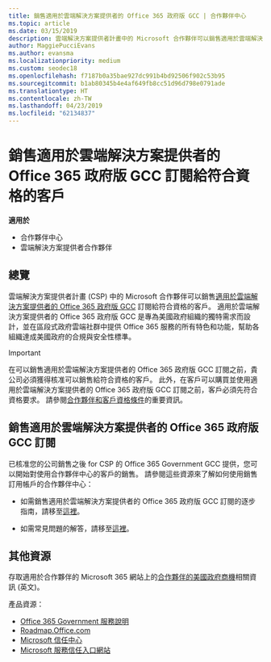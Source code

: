 ```yaml
---
title: 銷售適用於雲端解決方案提供者的 Office 365 政府版 GCC | 合作夥伴中心
ms.topic: article
ms.date: 03/15/2019
description: 雲端解決方案提供者計畫中的 Microsoft 合作夥伴可以銷售適用於雲端解決方案提供者的 Office 365 政府版 GCC 訂閱給符合資格的客戶。 Office 365 Government GCC for CSP 是一套專為美國政府和政府約聘人員的雲端生產力服務。
author: MaggiePucciEvans
ms.author: evansma
ms.localizationpriority: medium
ms.custom: seodec18
ms.openlocfilehash: f7187b0a35bae927dc991b4bd92506f902c53b95
ms.sourcegitcommit: b1ab80345b4e4af649fb8cc51d96d798e0791ade
ms.translationtype: HT
ms.contentlocale: zh-TW
ms.lasthandoff: 04/23/2019
ms.locfileid: "62134837"
---
```

# <a name="sell-office-365-government-gcc-for-csp-subscriptions-to-qualified-customers"></a>銷售適用於雲端解決方案提供者的 Office 365 政府版 GCC 訂閱給符合資格的客戶

**適用於**

-  合作夥伴中心
-  雲端解決方案提供者合作夥伴


## <a name="overview"></a>總覽

雲端解決方案提供者計畫 (CSP) 中的 Microsoft 合作夥伴可以銷售[適用於雲端解決方案提供者的 Office 365 政府版 GCC](https://www.microsoft.com/microsoft-365/partners/governmentforCSP) 訂閱給符合資格的客戶。 適用於雲端解決方案提供者的 Office 365 政府版 GCC 是專為美國政府組織的獨特需求而設計，並在區段式政府雲端社群中提供 Office 365 服務的所有特色和功能，幫助各組織達成美國政府的合規與安全性標準。 

>[!IMPORTANT] 
>在可以銷售適用於雲端解決方案提供者的 Office 365 政府版 GCC 訂閱之前，貴公司必須獲得核准可以銷售給符合資格的客戶。 此外，在客戶可以購買並使用適用於雲端解決方案提供者的 Office 365 政府版 GCC 訂閱之前，客戶必須先符合資格要求。 請參閱[合作夥伴和客戶資格條件](csp-gcc-validate.md)的重要資訊。


## <a name="sell-office-365-government-gcc-for-csp-subscriptions"></a>銷售適用於雲端解決方案提供者的 Office 365 政府版 GCC 訂閱

已核准您的公司銷售之後 for CSP 的 Office 365 Government GCC 提供，您可以開始對使用合作夥伴中心的客戶的銷售。 請參閱這些資源來了解如何使用銷售訂用帳戶的合作夥伴中心： 

-   如需銷售適用於雲端解決方案提供者的 Office 365 政府版 GCC 訂閱的逐步指南，請移至[這裡](https://go.microsoft.com/fwlink/?linkid=2007323)。  

-   如需常見問題的解答，請移至[這裡](https://o365pp.blob.core.windows.net/media/Resources/GCC/Office%20365%20Government%20GCC%20for%20CSP%20Partner%20FAQ.docx)。


## <a name="additional-resources"></a>其他資源

存取適用於合作夥伴的 Microsoft 365 網站上的[合作夥伴的美國政府商機](https://www.microsoft.com/microsoft-365/partners/governmentforCSP)相關資訊 (英文)。

產品資源：

- [Office 365 Government 服務說明](https://technet.microsoft.com/library/mt774581.aspx)
- [Roadmap.Office.com](https://products.office.com/business/office-365-roadmap)
- [Microsoft 信任中心](https://www.microsoft.com/TrustCenter/)
- [Microsoft 服務信任入口網站](https://aka.ms/STP)

